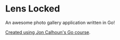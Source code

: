 # Lens Locked

An awesome photo gallery application written in Go!

[Created using Jon Calhoun's Go course](https://courses.calhoun.io/courses/cor_wdv2).
